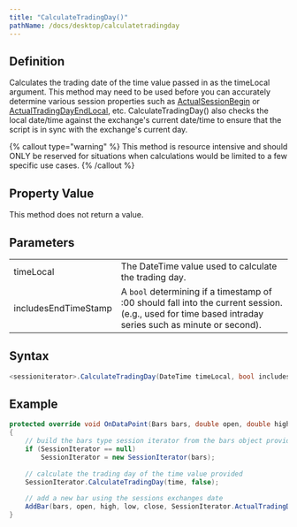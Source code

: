 ```yaml
---
title: "CalculateTradingDay()"
pathName: /docs/desktop/calculatetradingday
---
```


## Definition

Calculates the trading date of the time value passed in as the timeLocal argument. This method may need to be used before you can accurately determine various session properties such as [ActualSessionBegin](/docs/desktop/actualsessionbegin) or [ActualTradingDayEndLocal](/docs/desktop/actualtradingdayendlocal), etc. CalculateTradingDay() also checks the local date/time against the exchange's current date/time to ensure that the script is in sync with the exchange's current day.

{% callout type="warning" %}
This method is resource intensive and should ONLY be reserved for situations when calculations would be limited to a few specific use cases.
{% /callout %}

## Property Value

This method does not return a value.

## Parameters

|  |  |
| --- | --- |
| timeLocal | The DateTime value used to calculate the trading day. |
| includesEndTimeStamp | A `bool` determining if a timestamp of <n>:00 should fall into the current session. (e.g., used for time based intraday series such as minute or second). |

## Syntax

```csharp
<sessioniterator>.CalculateTradingDay(DateTime timeLocal, bool includesEndTimeStamp)
```

## Example

```csharp
protected override void OnDataPoint(Bars bars, double open, double high, double low, double close, DateTime time, long volume, bool isBar, double bid, double ask)
{
    // build the bars type session iterator from the bars object provided
    if (SessionIterator == null)
        SessionIterator = new SessionIterator(bars);
    
    // calculate the trading day of the time value provided
    SessionIterator.CalculateTradingDay(time, false);
    
    // add a new bar using the sessions exchanges date
    AddBar(bars, open, high, low, close, SessionIterator.ActualTradingDayExchange, volume);
}
```
